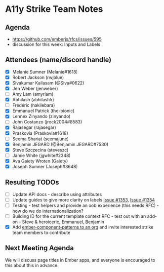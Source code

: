# A11y Strike Team Notes

## Agenda
- https://github.com/emberjs/rfcs/issues/595
- discussion for this week: Inputs and Labels

## Attendees (name/discord handle)

- [x] Melanie Sumner (Melanie#1618)
- [x] Robert Jackson	(rwjblue)
- [x] Sivakumar Kailasam	(@Siva#0622)
- [x] Jen Weber	(jenweber)
- [ ] Amy Lam	(amyrlam)
- [x] Abhilash (abhilashlr)
- [ ] Frédéric	(hakilebara)
- [x] Emmanuel Patrick	(the-bionic)
- [x] Lennex Zinyando	(zinyando)
- [ ] John Costanzo	(jrock2004#8583)
- [x] Rajasegar	(rajasegar)
- [x] Praskovia	(Praskovia#1618)
- [ ] Seema Shariat	(seemajune)
- [x] Benjamin JEGARD	(@Benjamin JEGARD#7530) 
- [x] Steve Szczecina	(steveszc)
- [ ] Jamie White	(jgwhite#2348)
- [x] Ava Gaiety Wroten (Gaiety) 
- [x] Joseph Sumner	(Joseph#3648)

## Resulting TODOs

- [ ] Update API docs - describe using attributes
- [ ] Update guides to give more clarity on labels [Issue #1353](https://github.com/ember-learn/guides-source/issues/1353), [Issue #1354](https://github.com/ember-learn/guides-source/issues/1354)
- [ ] Testing - test helpers and provide an oob experience (this needs RFC) - how do we do internationalization?
- [ ] Building ID for the current template context RFC - test out with an add-on  - Steve & heroiceric, Emmanuel, Benjamin
- [x] Add [ember-component-patterns to an org](https://emberjs-1.gitbook.io/ember-component-patterns/) and invite interested strike team members to contribute

## Next Meeting Agenda

We will discuss page titles in Ember apps, and everyone is encouraged to this about this in advance. 

